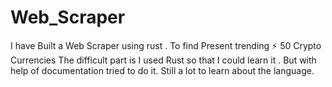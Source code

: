 # Web_Scraper
I have Built a Web Scraper using rust . To find Present trending :zap: 50 Crypto Currencies 
The difficult part is I used Rust so that I could learn it . But with help of documentation tried to do it. Still a lot to learn about the language.
